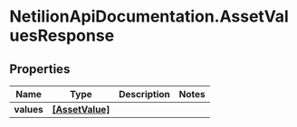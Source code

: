 # NetilionApiDocumentation.AssetValuesResponse

## Properties
Name | Type | Description | Notes
------------ | ------------- | ------------- | -------------
**values** | [**[AssetValue]**](AssetValue.md) |  | 


